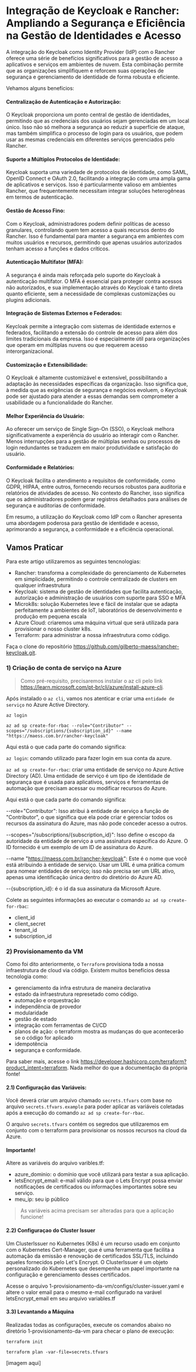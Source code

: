 # Integração de Keycloak e Rancher: Ampliando a Segurança e Eficiência na Gestão de Identidades e Acesso

A integração do Keycloak como Identity Provider (IdP) com o Rancher oferece uma série de benefícios significativos para a gestão de acesso a aplicativos e serviços em ambientes de nuvem. Esta combinação permite que as organizações simplifiquem e reforcem suas operações de segurança e gerenciamento de identidade de forma robusta e eficiente.

Vehamos alguns benefícios:

#### Centralização de Autenticação e Autorização:
O Keycloak proporciona um ponto central de gestão de identidades, permitindo que as credenciais dos usuários sejam gerenciadas em um local único. Isso não só melhora a segurança ao reduzir a superfície de ataque, mas também simplifica o processo de login para os usuários, que podem usar as mesmas credenciais em diferentes serviços gerenciados pelo Rancher.

#### Suporte a Múltiplos Protocolos de Identidade:
Keycloak suporta uma variedade de protocolos de identidade, como SAML, OpenID Connect e OAuth 2.0, facilitando a integração com uma ampla gama de aplicativos e serviços. Isso é particularmente valioso em ambientes Rancher, que frequentemente necessitam integrar soluções heterogêneas em termos de autenticação.

#### Gestão de Acesso Fino:
Com o Keycloak, administradores podem definir políticas de acesso granulares, controlando quem tem acesso a quais recursos dentro do Rancher. Isso é fundamental para manter a segurança em ambientes com muitos usuários e recursos, permitindo que apenas usuários autorizados tenham acesso a funções e dados críticos.

#### Autenticação Multifator (MFA):
A segurança é ainda mais reforçada pelo suporte do Keycloak à autenticação multifator. O MFA é essencial para proteger contra acessos não autorizados, e sua implementação através do Keycloak é tanto direta quanto eficiente, sem a necessidade de complexas customizações ou plugins adicionais.

#### Integração de Sistemas Externos e Federados:
Keycloak permite a integração com sistemas de identidade externos e federados, facilitando a extensão do controle de acesso para além dos limites tradicionais da empresa. Isso é especialmente útil para organizações que operam em múltiplas nuvens ou que requerem acesso interorganizacional.

#### Customização e Extensibilidade:
O Keycloak é altamente customizável e extensível, possibilitando a adaptação às necessidades específicas da organização. Isso significa que, à medida que as exigências de segurança e negócios evoluem, o Keycloak pode ser ajustado para atender a essas demandas sem comprometer a usabilidade ou a funcionalidade do Rancher.

#### Melhor Experiência do Usuário:
Ao oferecer um serviço de Single Sign-On (SSO), o Keycloak melhora significativamente a experiência do usuário ao interagir com o Rancher. Menos interrupções para a gestão de múltiplas senhas ou processos de login redundantes se traduzem em maior produtividade e satisfação do usuário.

#### Conformidade e Relatórios:
O Keycloak facilita o atendimento a requisitos de conformidade, como GDPR, HIPAA, entre outros, fornecendo recursos robustos para auditoria e relatórios de atividades de acesso. No contexto do Rancher, isso significa que os administradores podem gerar registros detalhados para análises de segurança e auditorias de conformidade.

Em resumo, a utilização do Keycloak como IdP com o Rancher apresenta uma abordagem poderosa para gestão de identidade e acesso, aprimorando a segurança, a conformidade e a eficiência operacional.

## Vamos Praticar

Para este artigo utilizaremos as seguintes tencnologias:
- Rancher: transforma a complexidade do gerenciamento de Kubernetes em simplicidade, permitindo o controle centralizado de clusters em qualquer infraestrutura
- Keycloak: sistema de gestão de identidades que facilita autenticação, autorização e administração de usuários com suporte para SSO e MFA
- Microk8s: solução Kubernetes leve e fácil de instalar que se adapta perfeitamente a ambientes de IoT, laboratórios de desenvolvimento e produção em pequena escala
- Azure Cloud: criaremos uma máquina virtual que será utilizada para provisionar o nosso cluster k8s.
- Terraform: para administrar a nossa infraestrutura como código.

Faça o clone do repositório https://github.com/gilberto-maess/rancher-keycloak.git.

### 1) Criação de conta de serviço na Azure

> Como pré-requisito, precisaremos instalar o az cli pelo link https://learn.microsoft.com/pt-br/cli/azure/install-azure-cli.

Após instalado o `az cli`, vamos nos atenticar e criar uma `entidade de serviço` no Azure Active Directory.

```
az login

az ad sp create-for-rbac --role="Contributor" --scopes="/subscriptions/{subscription_id}" --name "https://maess.com.br/rancher-keycloak"
```

Aqui está o que cada parte do comando significa:

`az login`: comando utilizado para fazer login em sua conta da azure.

`az ad sp create-for-rbac`: criar uma entidade de serviço no Azure Active Directory (AD). Uma entidade de serviço é um tipo de identidade de segurança que é usada para aplicativos, serviços e ferramentas de automação que precisam acessar ou modificar recursos do Azure.

Aqui está o que cada parte do comando significa:

--role="Contributor": Isso atribui à entidade de serviço a função de "Contributor", o que significa que ela pode criar e gerenciar todos os recursos da assinatura do Azure, mas não pode conceder acesso a outros.

--scopes="/subscriptions/{subscription_id}": Isso define o escopo da autoridade da entidade de serviço a uma assinatura específica do Azure. O ID fornecido é um exemplo de um ID de assinatura do Azure.

--name "https://maess.com.br/rancher-keycloak": Este é o nome que você está atribuindo à entidade de serviço. Usar um URL é uma prática comum para nomear entidades de serviço; isso não precisa ser um URL ativo, apenas uma identificação única dentro do diretório do Azure AD.

--{subscription_id}: é o id da sua assinatura da Microsoft Azure.

Colete as seguintes informações ao executar o comando `az ad sp create-for-rbac`:
- client_id
- client_secret
- tenant_id
- subscription_id


### 2) Provisionamento da VM

Como foi dito anteriormente, o `Terraform` provisiona toda a nossa infraestrutura de cloud via código. Existem muitos benefícios dessa tecnologia como:
- gerenciamento da infra estrutura de maneira declarativa
- estado da infraestrutura represetado como código.
- automação e orquestração
- independência de provedor
- modularidade
- gestão de estado
- integração com ferramentas de CI/CD
- planos de ação: o terraform mostra as mudanças do que acontecerão se o código for aplicado
- idempotência
- segurança e conformidade.

Para saber mais, acesse o link https://developer.hashicorp.com/terraform?product_intent=terraform. Nada melhor do que a documentação da própria fonte!

#### 2.1) Configuração das Variáveis:

Você deverá criar um arquivo chamado `secrets.tfvars` com base no arquivo `secrets.tfvars.example` para poder aplicar as variáveis coletadas após a execução do comando `az ad sp create-for-rbac`.

O arquivo `secrets.tfvars` contém os segredos que utilizaremos em conjunto com o terraform para provisionar os nossos recursos na cloud da Azure.

#### Importante!

Altere as variáveis do arquivo varibles.tf:
- azure_dominio: o domínio que você utilizará para testar a sua aplicação.
- letsEncrypt_email: e-mail válido para que o Lets Encrypt possa enviar notificações de certificados ou informações importantes sobre seu serviço.
- meu_ip: seu ip público

> As variáveis acima precisam ser alteradas para que a aplicação funcione!

#### 2.2) Configuraçao do Cluster Issuer

Um ClusterIssuer no Kubernetes (K8s) é um recurso usado em conjunto com o Kubernetes Cert-Manager, que é uma ferramenta que facilita a automação da emissão e renovação de certificados SSL/TLS, incluindo aqueles fornecidos pelo Let's Encrypt. O ClusterIssuer é um objeto personalizado do Kubernetes que desempenha um papel importante na configuração e gerenciamento desses certificados.

Acesse o arquivo 1-provisionamento-da-vm/configs/cluster-issuer.yaml e altere o valor email para o mesmo e-mail configurado na varável letsEncrypt_email em seu arquivo variables.tf

#### 3.3) Levantando a Máquina

Realizadas todas as configurações, execute os comandos abaixo no diretório 1-provisionamento-da-vm para checar o plano de execução:

```
terraform init

terraform plan -var-file=secrets.tfvars
```

[imagem aqui]



















